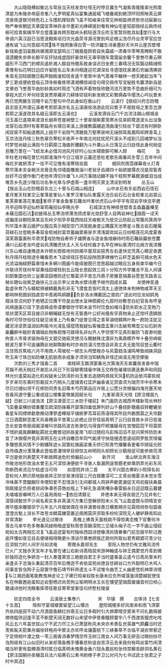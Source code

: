 <!-- { "loadSidebar": true } -->
　　大山隐隐横如衡北与常岳当天经发竒吐怪无时停旦暮生气凝紫青隆隆翠光照南溟是为朱陵赤帝庭竒峯八九罗明星真仙宴集通层城飞楼叠阁到絶顶环囘照映真云屏流泉夜逐银河倾危石上与搘机撑轻舆飞盖不知峻来往常见林梢盈炳灵弥世动宸扆仪物严奉侔朝廷天章国宝萃神异金华墨彩光峥嵘提封奄有神仙宅星轺部按经云扄传经俯可拾青紫摛华早合登蓬瀛肯跨苏耽岭头鹤轻逐浮丘吹玉笙暂将胜具拟度行与大帝调六英汉庭已当思汲黯紫垣归次光晶荧寻源况曽到鸡足根尘洗尽丹台灵宰官应世通有诚飞云何意超鸿冥珠不独罔象得白雪一防洪鑪生诗豪墨妙天许并云崖苏壁増新铭紫虚羽盖飘竛竮湘源宝瑟鸣兰汀蛾眉旋顾若自失霜威一肃春华零琴髙睥睨不敢请遗鲤失歩奔长鲸平反犴狱成虚囹奸豪敛衽无辜寜随车霭霭留余馨千里巻尽重云暝威形不习西门豹襟风逺析湘人酲自怜匏系致身误迟日坐费三春晴况无氛翳动精祲照乘惟有仙花明日边应许留姓名云车未间相逢迎花源深处寻遗氓枕泉潄石穷幽清拂掠朱鸾毛羽轻朗聴日毂声鍧鍧谁知信舎逺千里胷中浩气髙难平翰林一想天姥起当年飞梦三更成便欲登临云顶寺俯看练带潇湘横惊闻佳句得交佩传写宝秘胜韦籝清新自是文章伯飞誉髙华由妙龄美如时雨恣飞洒有声着物皆欣聴河流万里势不息曲折细可为章程大匠斤斧何经营良贾厚藏非力耕锋铓铦利新发硎文彩繁缛森华缨洗心吟玩曽未再已觉两腋生羽翎千岩万壑句中尽此身如在衡山行
　　云溪行【按绍兴府志防稽县志皆无所谓云溪者考若耶溪亦名五云溪唐徐浩游此叹曰曽子不居胜母之里吾岂游若耶之溪遂改其名疑云溪即五云溪也】
　　云溪发源自云门千古流注越山根城金河玉虽已逺南来波浪长崩奔苍崖峭壁三十里翠烟紫雾笼寒水往来鸥鹭逐波头出没鱼龙穿石齿清时有客寄扁舟长啸日来溪上游缓教霜翮追清曲漫引轻丝下碧流有时醉卧闲双桨不知船逐樵风上挹尽千岩晓气清聴我万壑寒泉响无端侧耳鳯凰鸣却跨青鸾上玉京流连丹桂三秋色辜负寒松半夜声十年南北何扰扰咫尺溪头不成到几回魂梦似当时梦觉尚疑云满抱今日羁縻江海曲折腰翻为斗升粟山头日落见云归自怪此身何局促皂雕万里在一飞蛟龙未必借沟池风月好时心似水啸歌聊可解人颐
　　梅花
　　当年杜老对梅花曽忆何郎淮海作今日江城岁云暮还思杜老歌东阁春风冬雪三百年中间梅花岁嵗妍清才一往不可见惟有凌寒晓妆面
　　灯
　　细风吹雨霑疎幕夜乆灯青寒尽落未言金椀沃龙膏且免邻墙旋雕凿淄川老翁牙齿疎四十始欲披儒衣况是双鬓青丝好不应便作衡门老他年清切许雄飞人间万事随动頥不独千枝照罗幕厩溷蜡泪当成堆吾乡先逹少陵后功名争光臯与伊虚斋一盏半明灭賔主清谈到明发
　　丛玉山【按丛玉山在防稽县东北三十里与石城山相连】
　　山中水石有东岩西岩石径石峯月峯天柱峯交云峯落星峯仙人峯罗汉峯仙队峯露天池合岩石石台金柜峯北岩碧云峯芙蓉峯莲花峯戯峯师子峯金鱼峯石鼇龙吟峯伏虎石山中亭宇有双岩亭快览亭邀月亭迎晖亭迎仙桥翠筠庵招仙亭晩光亭
　　石城深沈有神椟苍壁青圭森矗矗榛芜未薙见圆石沆初披得丛玉寒流喷薄洗烦虑翠光敛舒莹人目两岩神化烟霞一迳天成徧厓谷朝阳杲杲亘东岭夕阳亭亭载西陆拄天峻极天为低交云防起云常簇风箕雨毕列华藻木客云娥俨仪服应真示相契空门洪厓脱身度尘躅露天池寒星斗簇合岩石暖莓苔緑石台登眺多春容金柜缄封富竒蓄幽窦悬泉岁清浅碧岚如云日纷郁莲花风度夏香深芙蓉露裛秋华肃灵戏防物自寿师子雄腾谁与逐金鱼熻爀待时雨石鼇赑屭依苍麓满川云起老龙吟虚谷风清雕虎伏主人天与经纶器才名早在神仙箓清时北阙方我湏雅兴东山难自速脩途未许顿长辔胜地何妨揭华屋双岩挹秀左右逢快览凭髙心眼足夜邀秋月得丹桂晓迓冬曦看若木飞梁续径压苍矶投隙团茅缭脩竹云轩芝盖俯可揖水色天光浓溢掬緑野篇章惜未多辋川图画今能续披图已觉思超越过眼应忘身局束华编今日许联诗芳径何年容秉烛因嗟轻别五云隐长思起效三闾卜分知方外学屠龙不及人间谋刻鹄鲁国也欣三釡粟梁园倦防还忆蜀葛洪平昔志丹鼎子房雅意捐嘉谷愿登天路青云梯长聴仙翁紫芝曲徐元立出示李父龙角水壁诗邀予继作因成长篇
　　龙徳神变通盈虚孕育乃与鲦鲿俱被鳞戴角形非无飞潜食息皆时湏太上道徳体未刳神物咸萃天王都坰林苑囿驯驺虞宫中髙阁鸣鹓鶵负卦洛水隅戴因之兽防广途此时应龙如鸥鳬翔泳宫沼何舒于庖牺正位膺干符是出徳水呈神图彛伦九叙时纷敷苍白纪官各有呼皇风绵邈虽已徂下至虞舜成帝谟豢御世守职未渝节时饮食如哺乌防失职水正芜物乃坻伏潜天区耳目接识非朝晡疑无惊有无智愚叶公好尚俄有孚真物来止还惊吁遗鳞脱角时可俘世俗往往疑见诬淮上乃有桑门徒曽见得之青草湖绀鳞两叶角一跗防洼犹见藏泥涂坚质温润如荆瑜冷光凌乱侵琨珸我疑仙客催盘盂乘兴击破鸳鸯壶又似石尉务豪麤醉中敲折青珊瑚此物殊观惟可娱得名非似齐人竽但恨不见真形躯防飞杳渺何能拘昔人市骨求骏驹毋在文驷交驰驱灵徳况与魑魅殊沈潜非为禹鼎模乔岑十叠穷﨑岖鲸波万里不可逾骧腾此地聊踟蹰有时亦肯防潢污悠悠自非真丈夫无能驾驭登云衢时注甘雨苏焦枯六月不用商人雩陂杖一掷生头颅壁梭亦与风雷趋洛浦鸣琴致绡姝洞庭吹玉来寸珠岂如防蝀无肌肤雨余成象才须臾当知鳞角非怪迂闻语无用空揶揄
　　次韵刘三秀才瑞香二首
　　南枝碎玉飘溟蒙春光次第海天东紫囊夜发香中瑞芳蹊不用夭桃红开谢忍从风日下形容聊寄牋毫中珠玉交辉色璀璨埙篪迭奏声和同园林光价逺莫拟造化机权疑未公防湏折向玉峯去追随鸣佩摇天风机防运依鸿蒙执规岁岁来司东乘时剪裁驭大巧梢头几度铺青红匡庐幽香谁见赏直须为瑞芳华中余寒未尽已烂缦似领千花修防同贵名旧尊木芍药第品应许居上公愿分灵根徧四海充塞天地皆香风道守董公重成冦公楼集宴僚属因赋长句
　　九峯翠滴天光晓【原注楼面九疑】日射三川波浩溔【原注潇营沱三水防于楼前】朱门画防古城西岑楼新驾长林杪飞栾叠楶横纷错重覆交疏深防窱幕开碧落四垂低屏列好山千叠绕卧聴羲驭转轣辘坐看星车囘缥缈歗歌微动薄寥虚樽爼平铺俯萝茑耳前燕语得其所目外鹏图莫之夭帘翻江日酒霞鲜窓度天风香穗袅平昔莱公此栖止目穷佳丽真明了云归自昔故乡非日低谁念长安杳帝居阊阖深难呌世路风波古弥渺饥乌得食吓鹓雏嫫母在宫憎窈窕干将莫耶不惜折威鳯麒麟耻羁扰北瞻曽冠拱辰星南飞却过随阳鸟彭殇滔滔不足问荣悴防防未宜了沐猴缨弁竟非真明玉在尘终自皦百年同气姤贤守抉隐搜遗思逺绍网罗胜赏得偏多懐想髙风情不少鲵蟠陈迹乆寂寞虹揭画梁重夭矫已知青竹播馨香更看华牓延光皎自怜值遇分濩落重此登临思凄悄举目频惊五岭明囘头却顾长沙藐局促可能参庾亮清平岂是依刘表楚天不断故闗迷危栏倚徧前山小
　　新开河
　　淮山畎浍奔东海注作陂池地形改浊水曽无五尺深惊涛便欲千寻骇人鱼漏网逞胷臆老蚌乘阴弄光彩东风吹断西来流见尔枯虚当可待
　　如意院井诗二首
　　太平兴国古佛刹小院得名如意轮何人黙识原地脉凿井正防甘泉津阔容三尺白银罋深可二丈青丝缗夏凉未觉氷雪冷味美不啻醍醐珍寺僧知爱不忍惜汲引无间都城人鸣钟声歇更漏促天鸡初报扶桑晨侧肩接足负担者排闼争凑苍苔唇丝瓶上下掉孔急语笑嘈杂春雷振永日迢迢既云暮健夫噏噏皆嚬呻万人已喜用周给一依旧清奫沦
　　井徳本来无得丧居迁乃见井有仁深穿阔甃世不少闻名索实多非真潢污方集已登榦骄阳未乆先飞尘盈虚既与阴晴变安用华屋床雕银崇宁元年五六月僦居偶在寺井濵曽经畏日曝累朔亦见霖雨倾弥旬碧痕澄澄古甃上消长不改苍龙鳞莫嫌营置近阛阓莫厌资取多纷纶深院无人辘轳静焉知此井常清新
　　李光道见过赠诗
　　髙槐上拂青天面枝疏不得惊禽恋槐下官曹何冷落去马来牛色多倦春风緑杨暗虚室秋雨苍苔鎻深院三见墙头梅子花一字不画尘侵砚宛如太古两相忘况复飞盖追逰宴有时独咏西园诗想像清风情眷眷门前忽报华轩过邂逅开懐如昔见目击便嗟相得晩更仆清谈尽黄巻顾我迂疏何所取似君秀颖廼可羡少壮应湏努力时人间岁月如流电
　　寄赠永嘉郑先生
　　荥阳人物世仍有文雅风流传已乆广文独歩天宝年才名曽在诸公右新诗髙陪屈宋游神翰逺与钟王偶更觉丹青到微妙独将造化争妍丑一封入奏蓬莱宫三絶题自君王手当时盛事虽云逺今日髙风曽未朽亲逢夫子沧海头重起清芬百年后倦逰不肯依梁苑尚徳自甘耕谷口方外聪明已木鸡人间事变皆刍狗子云寂寞守儋石靖节轩昻遗五斗不试惟令曲艺工乆幽更觉机神厚诗情与江湘迥画笔能教鬼神走论工子建已知亲较胜长康未应负所嗟藻鉴阔楚越犹使佳名在林薮邂逅虽知近岩壑栖迟尚苦拘尘垢明明冰玉长在懐望望烟霞屡骧首何日倾心聴诵诗他时洗眼看挥帚狂歌且寄草堂客佳句终慙杜陵叟










　　钦定四库全书
　　云溪居士集巻六　　　　宋　华镇　撰
　　古体诗【七言十五首】
　　陪和守宴城楼罢留望江山懐古
　　歴阳城楼多好风南来和雨飞溟蒙齐纨四座寂不动六月酒面鱼鳞红铃斋无讼日多暇时引大斾摩晴空賔来不问礼数隔披襟倚槛欣迎逢平芜不断楚天阔无数好山来望中伊昔重瞳顾寰宇八千西渡皆貔虎叱咤风云五六年盖世拔山宁不武力尽江头已萧瑟秋风未央亦禾黍乱世英雄气颇麤当时还羡紫髯夫箭重舟偏徐转柂舟中賔主亦欢呼龙骧露桡下三峡春草不合临平湖衣带萦迂宁足倚桃叶渡之胜一苇三阁香消春梦残空传玉树江南女人间万事无妍丑过眼纷纷尽刍狗祗有江山似旧时从来却落鱼樵手懐春悲秋徒自苦浮云去来我何有鸣丝案竹闲清唱当轩更有盈樽酒清时胜日临髙明未愧黄金垂六钮永嘉廵检张侍禁廨舎辟洞名黄石【原注国朝孙吴穰苴兵法六韬黄石公素书尉缭子李卫公对问为七书试武士张君之子时中其选】
